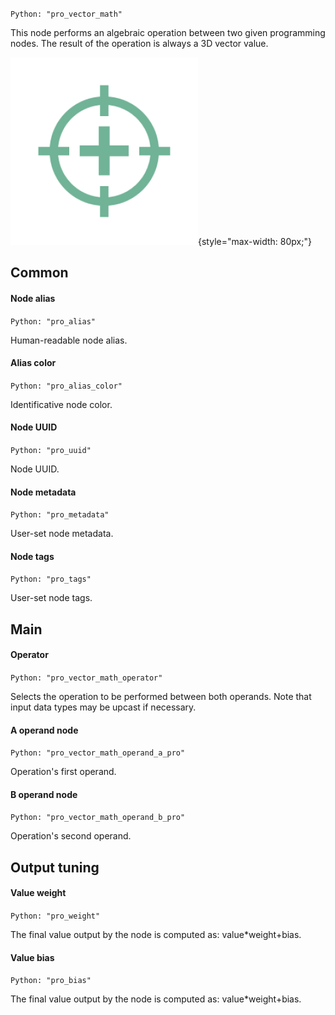 `Python: "pro_vector_math"`

This node performs an algebraic operation between two given programming nodes. The result of the operation is always a 3D vector value.

![Icon](pro_vector_math_swatch.png "Icon"){style="max-width: 80px;"}

## Common

#### Node alias
`Python: "pro_alias"`

Human-readable node alias.

#### Alias color
`Python: "pro_alias_color"`

Identificative node color.

#### Node UUID
`Python: "pro_uuid"`

Node UUID.

#### Node metadata
`Python: "pro_metadata"`

User-set node metadata.

#### Node tags
`Python: "pro_tags"`

User-set node tags.

## Main

#### Operator
`Python: "pro_vector_math_operator"`

Selects the operation to be performed between both operands. Note that input data types may be upcast if necessary.

#### A operand node
`Python: "pro_vector_math_operand_a_pro"`

Operation's first operand.

#### B operand node
`Python: "pro_vector_math_operand_b_pro"`

Operation's second operand.

## Output tuning

#### Value weight
`Python: "pro_weight"`

The final value output by the node is computed as: value*weight+bias.

#### Value bias
`Python: "pro_bias"`

The final value output by the node is computed as: value*weight+bias.

